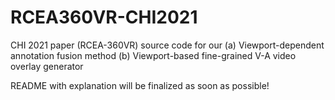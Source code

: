 # RCEA360VR-CHI2021
CHI 2021 paper (RCEA-360VR) source code for our (a) Viewport-dependent annotation fusion method (b) Viewport-based fine-grained V-A video overlay generator

README with explanation will be finalized as soon as possible! 
